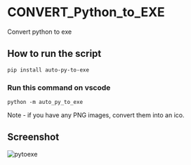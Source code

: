 # CONVERT_Python_to_EXE

Convert python to exe

## How to run the script

````
pip install auto-py-to-exe

````
### Run this command on vscode
````
python -m auto_py_to_exe
````

Note - if you have any PNG images, convert them into an ico.

## Screenshot

![pytoexe](https://github.com/user-attachments/assets/be5a7d4d-d550-491a-bd5b-986645cc45c0)


